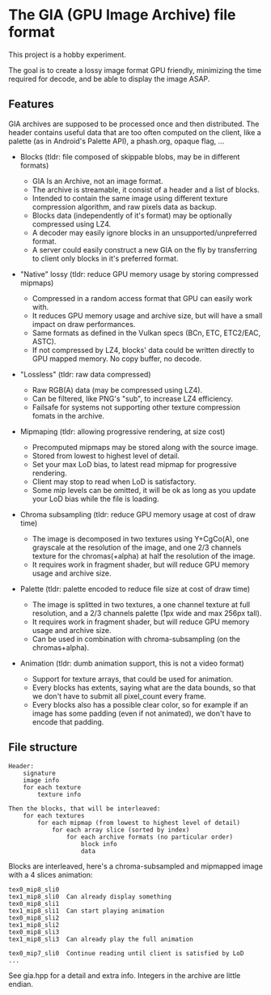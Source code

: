 The GIA (GPU Image Archive) file format
===================

This project is a hobby experiment.

The goal is to create a lossy image format GPU friendly, minimizing the time
required for decode, and be able to display the image ASAP.

Features
--------

GIA archives are supposed to be processed once and then distributed. The header
contains useful data that are too often computed on the client, like a palette
(as in Android's Palette API), a phash.org, opaque flag, ...

- Blocks (tldr: file composed of skippable blobs, may be in different formats)
    * GIA Is an Archive, not an image format.
    * The archive is streamable, it consist of a header and a list of blocks.
    * Intended to contain the same image using different texture compression
        algorithm, and raw pixels data as backup.
    * Blocks data (independently of it's format) may be optionally compressed
        using LZ4.
    * A decoder may easily ignore blocks in an unsupported/unpreferred format.
    * A server could easily construct a new GIA on the fly by transferring to
        client only blocks in it's preferred format.

- "Native" lossy (tldr: reduce GPU memory usage by storing compressed mipmaps)
    * Compressed in a random access format that GPU can easily work with.
    * It reduces GPU memory usage and archive size, but will have
        a small impact on draw performances.
    * Same formats as defined in the Vulkan specs (BCn, ETC, ETC2/EAC, ASTC).
    * If not compressed by LZ4, blocks' data could be written directly to GPU
        mapped memory. No copy buffer, no decode.

- "Lossless" (tldr: raw data compressed)
    * Raw RGB(A) data (may be compressed using LZ4).
    * Can be filtered, like PNG's "sub", to increase LZ4 efficiency.
    * Failsafe for systems not supporting other texture compression fomats
        in the archive.

- Mipmaping (tldr: allowing progressive rendering, at size cost)
    * Precomputed mipmaps may be stored along with the source image.
    * Stored from lowest to highest level of detail.
    * Set your max LoD bias, to latest read mipmap for progressive rendering.
    * Client may stop to read when LoD is satisfactory.
    * Some mip levels can be omitted, it will be ok as long as you update your
        LoD bias while the file is loading.

- Chroma subsampling (tldr: reduce GPU memory usage at cost of draw time)
    * The image is decomposed in two textures using Y+CgCo(A), one grayscale at
        the resolution of the image, and one 2/3 channels texture for the
        chromas(+alpha) at half the resolution of the image.
    * It requires work in fragment shader, but will reduce GPU memory usage
        and archive size.

- Palette (tldr: palette encoded to reduce file size at cost of draw time)
    * The image is splitted in two textures, a one channel texture at full
        resolution, and a 2/3 channels palette (1px wide and max 256px tall).
    * It requires work in fragment shader, but will reduce GPU memory usage
        and archive size.
    * Can be used in combination with chroma-subsampling (on the chromas+alpha).

- Animation (tldr: dumb animation support, this is not a video format)
    * Support for texture arrays, that could be used for animation.
    * Every blocks has extents, saying what are the data bounds, so that we
        don't have to submit all pixel_count every frame.
    * Every blocks also has a possible clear color, so for example if an image
        has some padding (even if not animated), we don't have to encode that
        padding.

File structure
--------------

    Header:
        signature
        image info
        for each texture
            texture info

    Then the blocks, that will be interleaved:
        for each textures
            for each mipmap (from lowest to highest level of detail)
                for each array slice (sorted by index)
                    for each archive formats (no particular order)
                        block info
                        data

Blocks are interleaved, here's a chroma-subsampled and mipmapped image with
a 4 slices animation:

    tex0_mip8_sli0
    tex1_mip8_sli0  Can already display something
    tex0_mip8_sli1
    tex1_mip8_sli1  Can start playing animation
    tex0_mip8_sli2
    tex1_mip8_sli2
    tex0_mip8_sli3
    tex1_mip8_sli3  Can already play the full animation

    tex0_mip7_sli0  Continue reading until client is satisfied by LoD
    ...

See gia.hpp for a detail and extra info.
Integers in the archive are little endian.